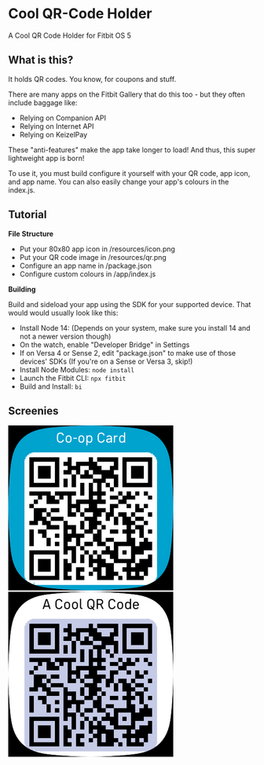 # Cool QR-Code Holder
A Cool QR Code Holder for Fitbit OS 5

## What is this?
It holds QR codes. You know, for coupons and stuff.

There are many apps on the Fitbit Gallery that do this too - but they often include baggage like:
* Relying on Companion API
* Relying on Internet API
* Relying on KeizelPay

These "anti-features" make the app take longer to load! And thus, this super lightweight app is born!

To use it, you must build configure it yourself with your QR code, app icon, and app name. You can also easily change your app's colours in the index.js.

## Tutorial
**File Structure**
* Put your 80x80 app icon in /resources/icon.png
* Put your QR code image in /resources/qr.png
* Configure an app name in /package.json
* Configure custom colours in /app/index.js

**Building**

Build and sideload your app using the SDK for your supported device. That would would usually look like this:

* Install Node 14: (Depends on your system, make sure you install 14 and not a newer version though)
* On the watch, enable "Developer Bridge" in Settings
* If on Versa 4 or Sense 2, edit "package.json" to make use of those devices' SDKs (If you're on a Sense or Versa 3, skip!)
* Install Node Modules: `node install`
* Launch the Fitbit CLI: `npx fitbit`
* Build and Install: `bi`

## Screenies
![image](Screenshot2025-01-29at18.42.49.png)
![image](Screenshot2025-01-29at18.29.14.png)
